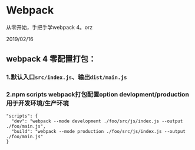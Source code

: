 # Webpack
从零开始，手把手学webpack 4。orz




2019/02/16
## webpack 4 零配置打包：
### 1.默认入口`src/index.js`、输出`dist/main.js`
### 2.npm scripts webpack打包配置option devlopment/production用于开发环境/生产环境
    "scripts": {
      "dev": "webpack --mode development ./foo/src/js/index.js --output ./foo/main.js",
      "build": "webpack --mode production ./foo/src/js/index.js --output ./foo/main.js"
    }